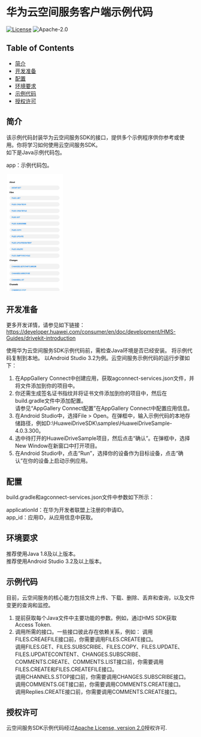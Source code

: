 # 华为云空间服务客户端示例代码

[![License](https://img.shields.io/badge/Docs-hmsguides-brightgreen)](https://developer.huawei.com/consumer/cn/doc/development/HMS-Guides/drivekit-introduction)  ![Apache-2.0](https://img.shields.io/badge/license-Apache-blue)

## Table of Contents

 * [简介](#简介)
 * [开发准备](#开发准备)
 * [配置](#配置)
 * [环境要求](#环境要求)
 * [示例代码](#示例代码)
 * [授权许可](#授权许可)

## 简介   
 该示例代码封装华为云空间服务SDK的接口，提供多个示例程序供你参考或使用。你将学习如何使用云空间服务SDK。  
 如下是Java示例代码包。
 
 app：示例代码包。
 
 <img src="driveDemo.jpg" width = 30% height = 30%>

## 开发准备   
 更多开发详情，请参见如下链接：
 https://developer.huawei.com/consumer/en/doc/development/HMS-Guides/drivekit-introduction   

 使用华为云空间服务SDK示例代码前，需检查Java环境是否已经安装。
 将示例代码复制到本地。
 以Android Studio 3.2为例。云空间服务示例代码的运行步骤如下：
 1.	在AppGallery Connect中创建应用，获取agconnect-services.json文件，并将文件添加到你的项目中。  
 2.	你还需生成签名证书指纹并将证书文件添加到你的项目中，然后在build.gradle文件中添加配置。  
 请参见“AppGallery Connect配置”在AppGallery Connect中配置应用信息。  
 3.	在Android Studio中，选择File > Open。在弹框中，输入示例代码的本地存储路径，例如D:\HuaweiDriveSDK\samples\HuaweiDriveSample-4.0.3.300。  
 4.	选中待打开的HuaweiDriveSample项目，然后点击“确认”。在弹框中，选择New Window在新窗口中打开项目。  
 5.	在Android Studio中，点击“Run”，选择你的设备作为目标设备，点击“确认”在你的设备上启动示例应用。  

## 配置
 build.gradle和agconnect-services.json文件中参数如下所示：  
 
 applicationId：在华为开发者联盟上注册的申请ID。  
 app_id：应用ID，从应用信息中获取。

## 环境要求   
 推荐使用Java 1.8及以上版本。  
 推荐使用Android Studio 3.2及以上版本。

## 示例代码  
 目前，云空间服务的核心能力包括文件上传、下载、删除、丢弃和查询，以及文件变更的查询和监控。
 1.	提前获取每个Java文件中主要功能的参数。例如，通过HMS SDK获取Access Token.
 2.	调用所需的接口。一些接口彼此存在依赖关系，例如：
  调用FILES.CREAEFILE接口前，你需要调用FILES.CREATE接口。  
  调用FILES.GET、FILES.SUBSCRIBE、FILES.COPY、FILES.UPDATE、FILES.UPDATECONTENT、CHANGES.SUBSCRIBE、COMMENTS.CREATE、COMMENTS.LIST接口前，你需要调用FILES.CREATE和FILES.CREATEFILE接口。  
  调用CHANNELS.STOP接口前，你需要调用CHANGES.SUBSCRIBE接口。  
  调用COMMENTS.GET接口前，你需要调用COMMENTS.CREATE接口。  
  调用Replies.CREATE接口前，你需要调用COMMENTS.CREATE接口。  

## 授权许可
 云空间服务SDK示例代码经过[Apache License, version 2.0](http://www.apache.org/licenses/LICENSE-2.0)授权许可.
